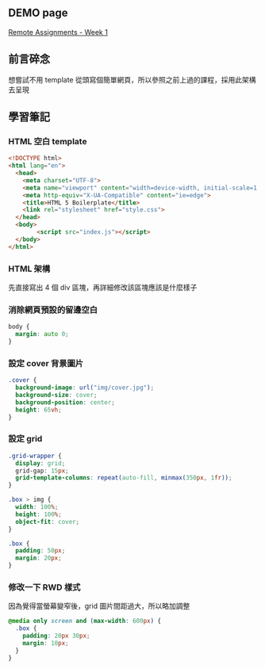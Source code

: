 ## DEMO page

[Remote Assignments - Week 1](https://elenachien1993.github.io/remote-assignments/week-1/)

## 前言碎念

想嘗試不用 template 從頭寫個簡單網頁，所以參照之前上過的課程，採用此架構去呈現

## 學習筆記

### HTML 空白 template

```html
<!DOCTYPE html>
<html lang="en">
  <head>
    <meta charset="UTF-8">
    <meta name="viewport" content="width=device-width, initial-scale=1.0">
    <meta http-equiv="X-UA-Compatible" content="ie=edge">
    <title>HTML 5 Boilerplate</title>
    <link rel="stylesheet" href="style.css">
  </head>
  <body>
		<script src="index.js"></script>
  </body>
</html>
```

### HTML 架構

先直接寫出 4 個 div 區塊，再詳細修改該區塊應該是什麼樣子

### 消除網頁預設的留邊空白

```css
body {
  margin: auto 0;
}
```

### 設定 cover 背景圖片

```css
.cover {
  background-image: url("img/cover.jpg");
  background-size: cover;
  background-position: center;
  height: 65vh;
}
```

### 設定 grid

```css
.grid-wrapper {
  display: grid;
  grid-gap: 15px;
  grid-template-columns: repeat(auto-fill, minmax(350px, 1fr));
}

.box > img {
  width: 100%;
  height: 100%;
  object-fit: cover;
}

.box {
  padding: 50px;
  margin: 20px;
}
```

### 修改一下 RWD 樣式

因為覺得當螢幕變窄後，grid 圖片間距過大，所以略加調整

```css
@media only screen and (max-width: 600px) {
  .box {
    padding: 20px 30px;
    margin: 10px;
  }
}
```
